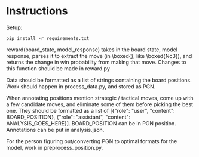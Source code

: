 # Instructions

Setup:

```
pip install -r requirements.txt
```

reward(board_state, model_response) takes in the board state, model response, parses it to extract the move (in \\boxed{}, like \\boxed{Nc3}), and returns the change in win probability from making that move. Changes to this function should be made in reward.py

Data should be formatted as a list of strings containing the board positions. Work should happen in process_data.py, and stored as PGN. 

When annotating positions mention strategic / tactical moves, come up with a few candidate moves, and eliminate some of them before picking the best one. They should be formatted as a list of [{"role": "user", "content": BOARD_POSITION}, {"role": "assistant", "content": ANALYSIS_GOES_HERE}]. BOARD_POSITION can be in PGN position. Annotations can be put in analysis.json. 

For the person figuring out/converting PGN to optimal formats for the model, work in preprocess_position.py. 